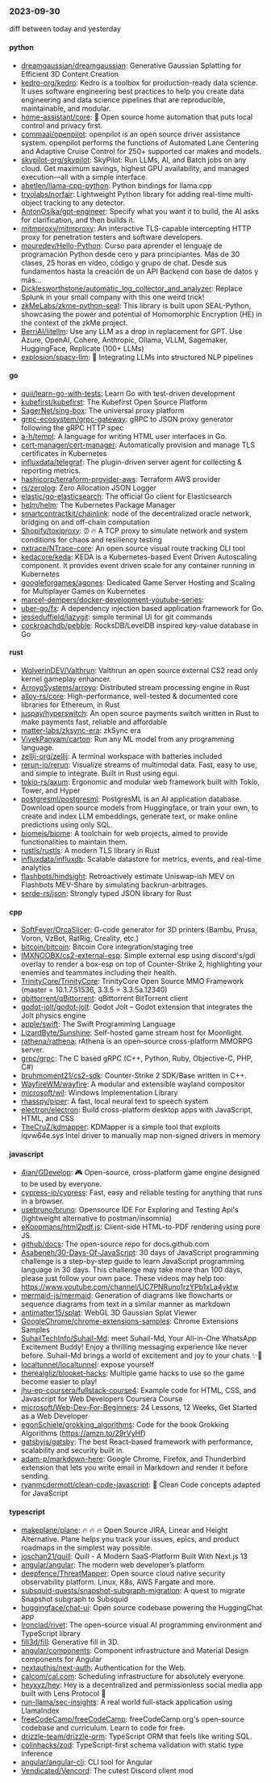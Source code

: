 ### 2023-09-30
diff between today and yesterday

#### python
* [dreamgaussian/dreamgaussian](https://github.com/dreamgaussian/dreamgaussian): Generative Gaussian Splatting for Efficient 3D Content Creation
* [kedro-org/kedro](https://github.com/kedro-org/kedro): Kedro is a toolbox for production-ready data science. It uses software engineering best practices to help you create data engineering and data science pipelines that are reproducible, maintainable, and modular.
* [home-assistant/core](https://github.com/home-assistant/core): 🏡 Open source home automation that puts local control and privacy first.
* [commaai/openpilot](https://github.com/commaai/openpilot): openpilot is an open source driver assistance system. openpilot performs the functions of Automated Lane Centering and Adaptive Cruise Control for 250+ supported car makes and models.
* [skypilot-org/skypilot](https://github.com/skypilot-org/skypilot): SkyPilot: Run LLMs, AI, and Batch jobs on any cloud. Get maximum savings, highest GPU availability, and managed execution—all with a simple interface.
* [abetlen/llama-cpp-python](https://github.com/abetlen/llama-cpp-python): Python bindings for llama.cpp
* [tryolabs/norfair](https://github.com/tryolabs/norfair): Lightweight Python library for adding real-time multi-object tracking to any detector.
* [AntonOsika/gpt-engineer](https://github.com/AntonOsika/gpt-engineer): Specify what you want it to build, the AI asks for clarification, and then builds it.
* [mitmproxy/mitmproxy](https://github.com/mitmproxy/mitmproxy): An interactive TLS-capable intercepting HTTP proxy for penetration testers and software developers.
* [mouredev/Hello-Python](https://github.com/mouredev/Hello-Python): Curso para aprender el lenguaje de programación Python desde cero y para principiantes. Más de 30 clases, 25 horas en vídeo, código y grupo de chat. Desde sus fundamentos hasta la creación de un API Backend con base de datos y más...
* [Dicklesworthstone/automatic_log_collector_and_analyzer](https://github.com/Dicklesworthstone/automatic_log_collector_and_analyzer): Replace Splunk in your small company with this one weird trick!
* [zkMeLabs/zkme-python-seal](https://github.com/zkMeLabs/zkme-python-seal): This library is built upon SEAL-Python, showcasing the power and potential of Homomorphic Encryption (HE) in the context of the zkMe project.
* [BerriAI/litellm](https://github.com/BerriAI/litellm): Use any LLM as a drop in replacement for GPT. Use Azure, OpenAI, Cohere, Anthropic, Ollama, VLLM, Sagemaker, HuggingFace, Replicate (100+ LLMs)
* [explosion/spacy-llm](https://github.com/explosion/spacy-llm): 🦙 Integrating LLMs into structured NLP pipelines

#### go
* [quii/learn-go-with-tests](https://github.com/quii/learn-go-with-tests): Learn Go with test-driven development
* [kubefirst/kubefirst](https://github.com/kubefirst/kubefirst): The Kubefirst Open Source Platform
* [SagerNet/sing-box](https://github.com/SagerNet/sing-box): The universal proxy platform
* [grpc-ecosystem/grpc-gateway](https://github.com/grpc-ecosystem/grpc-gateway): gRPC to JSON proxy generator following the gRPC HTTP spec
* [a-h/templ](https://github.com/a-h/templ): A language for writing HTML user interfaces in Go.
* [cert-manager/cert-manager](https://github.com/cert-manager/cert-manager): Automatically provision and manage TLS certificates in Kubernetes
* [influxdata/telegraf](https://github.com/influxdata/telegraf): The plugin-driven server agent for collecting & reporting metrics.
* [hashicorp/terraform-provider-aws](https://github.com/hashicorp/terraform-provider-aws): Terraform AWS provider
* [rs/zerolog](https://github.com/rs/zerolog): Zero Allocation JSON Logger
* [elastic/go-elasticsearch](https://github.com/elastic/go-elasticsearch): The official Go client for Elasticsearch
* [helm/helm](https://github.com/helm/helm): The Kubernetes Package Manager
* [smartcontractkit/chainlink](https://github.com/smartcontractkit/chainlink): node of the decentralized oracle network, bridging on and off-chain computation
* [Shopify/toxiproxy](https://github.com/Shopify/toxiproxy): ⏰ 🔥 A TCP proxy to simulate network and system conditions for chaos and resiliency testing
* [nxtrace/NTrace-core](https://github.com/nxtrace/NTrace-core): An open source visual route tracking CLI tool
* [kedacore/keda](https://github.com/kedacore/keda): KEDA is a Kubernetes-based Event Driven Autoscaling component. It provides event driven scale for any container running in Kubernetes
* [googleforgames/agones](https://github.com/googleforgames/agones): Dedicated Game Server Hosting and Scaling for Multiplayer Games on Kubernetes
* [marcel-dempers/docker-development-youtube-series](https://github.com/marcel-dempers/docker-development-youtube-series): 
* [uber-go/fx](https://github.com/uber-go/fx): A dependency injection based application framework for Go.
* [jesseduffield/lazygit](https://github.com/jesseduffield/lazygit): simple terminal UI for git commands
* [cockroachdb/pebble](https://github.com/cockroachdb/pebble): RocksDB/LevelDB inspired key-value database in Go

#### rust
* [WolverinDEV/Valthrun](https://github.com/WolverinDEV/Valthrun): Valthrun an open source external CS2 read only kernel gameplay enhancer.
* [ArroyoSystems/arroyo](https://github.com/ArroyoSystems/arroyo): Distributed stream processing engine in Rust
* [alloy-rs/core](https://github.com/alloy-rs/core): High-performance, well-tested & documented core libraries for Ethereum, in Rust
* [juspay/hyperswitch](https://github.com/juspay/hyperswitch): An open source payments switch written in Rust to make payments fast, reliable and affordable
* [matter-labs/zksync-era](https://github.com/matter-labs/zksync-era): zkSync era
* [VivekPanyam/carton](https://github.com/VivekPanyam/carton): Run any ML model from any programming language.
* [zellij-org/zellij](https://github.com/zellij-org/zellij): A terminal workspace with batteries included
* [rerun-io/rerun](https://github.com/rerun-io/rerun): Visualize streams of multimodal data. Fast, easy to use, and simple to integrate. Built in Rust using egui.
* [tokio-rs/axum](https://github.com/tokio-rs/axum): Ergonomic and modular web framework built with Tokio, Tower, and Hyper
* [postgresml/postgresml](https://github.com/postgresml/postgresml): PostgresML is an AI application database. Download open source models from Huggingface, or train your own, to create and index LLM embeddings, generate text, or make online predictions using only SQL.
* [biomejs/biome](https://github.com/biomejs/biome): A toolchain for web projects, aimed to provide functionalities to maintain them.
* [rustls/rustls](https://github.com/rustls/rustls): A modern TLS library in Rust
* [influxdata/influxdb](https://github.com/influxdata/influxdb): Scalable datastore for metrics, events, and real-time analytics
* [flashbots/hindsight](https://github.com/flashbots/hindsight): Retroactively estimate Uniswap-ish MEV on Flashbots MEV-Share by simulating backrun-arbitrages.
* [serde-rs/json](https://github.com/serde-rs/json): Strongly typed JSON library for Rust

#### cpp
* [SoftFever/OrcaSlicer](https://github.com/SoftFever/OrcaSlicer): G-code generator for 3D printers (Bambu, Prusa, Voron, VzBot, RatRig, Creality, etc.)
* [bitcoin/bitcoin](https://github.com/bitcoin/bitcoin): Bitcoin Core integration/staging tree
* [IMXNOOBX/cs2-external-esp](https://github.com/IMXNOOBX/cs2-external-esp): Simple external esp using discord's/gdi overlay to render a box-esp on top of Counter-Strike 2, highlighting your enemies and teammates including their health.
* [TrinityCore/TrinityCore](https://github.com/TrinityCore/TrinityCore): TrinityCore Open Source MMO Framework (master = 10.1.7.51536, 3.3.5 = 3.3.5a.12340)
* [qbittorrent/qBittorrent](https://github.com/qbittorrent/qBittorrent): qBittorrent BitTorrent client
* [godot-jolt/godot-jolt](https://github.com/godot-jolt/godot-jolt): Godot Jolt – Godot extension that integrates the Jolt physics engine
* [apple/swift](https://github.com/apple/swift): The Swift Programming Language
* [LizardByte/Sunshine](https://github.com/LizardByte/Sunshine): Self-hosted game stream host for Moonlight.
* [rathena/rathena](https://github.com/rathena/rathena): rAthena is an open-source cross-platform MMORPG server.
* [grpc/grpc](https://github.com/grpc/grpc): The C based gRPC (C++, Python, Ruby, Objective-C, PHP, C#)
* [bruhmoment21/cs2-sdk](https://github.com/bruhmoment21/cs2-sdk): Counter-Strike 2 SDK/Base written in C++.
* [WayfireWM/wayfire](https://github.com/WayfireWM/wayfire): A modular and extensible wayland compositor
* [microsoft/wil](https://github.com/microsoft/wil): Windows Implementation Library
* [rhasspy/piper](https://github.com/rhasspy/piper): A fast, local neural text to speech system
* [electron/electron](https://github.com/electron/electron): Build cross-platform desktop apps with JavaScript, HTML, and CSS
* [TheCruZ/kdmapper](https://github.com/TheCruZ/kdmapper): KDMapper is a simple tool that exploits iqvw64e.sys Intel driver to manually map non-signed drivers in memory

#### javascript
* [4ian/GDevelop](https://github.com/4ian/GDevelop): 🎮 Open-source, cross-platform game engine designed to be used by everyone.
* [cypress-io/cypress](https://github.com/cypress-io/cypress): Fast, easy and reliable testing for anything that runs in a browser.
* [usebruno/bruno](https://github.com/usebruno/bruno): Opensource IDE For Exploring and Testing Api's (lightweight alternative to postman/insomnia)
* [eKoopmans/html2pdf.js](https://github.com/eKoopmans/html2pdf.js): Client-side HTML-to-PDF rendering using pure JS.
* [github/docs](https://github.com/github/docs): The open-source repo for docs.github.com
* [Asabeneh/30-Days-Of-JavaScript](https://github.com/Asabeneh/30-Days-Of-JavaScript): 30 days of JavaScript programming challenge is a step-by-step guide to learn JavaScript programming language in 30 days. This challenge may take more than 100 days, please just follow your own pace. These videos may help too: https://www.youtube.com/channel/UC7PNRuno1rzYPb1xLa4yktw
* [mermaid-js/mermaid](https://github.com/mermaid-js/mermaid): Generation of diagrams like flowcharts or sequence diagrams from text in a similar manner as markdown
* [antimatter15/splat](https://github.com/antimatter15/splat): WebGL 3D Gaussian Splat Viewer
* [GoogleChrome/chrome-extensions-samples](https://github.com/GoogleChrome/chrome-extensions-samples): Chrome Extensions Samples
* [SuhailTechInfo/Suhail-Md](https://github.com/SuhailTechInfo/Suhail-Md): meet Suhail-Md, Your All-in-One WhatsApp Excitement Buddy! Enjoy a thrilling messaging experience like never before. Suhail-Md brings a world of excitement and joy to your chats ✨🤖
* [localtunnel/localtunnel](https://github.com/localtunnel/localtunnel): expose yourself
* [therealgliz/blooket-hacks](https://github.com/therealgliz/blooket-hacks): Multiple game hacks to use so the game become easier to play!
* [jhu-ep-coursera/fullstack-course4](https://github.com/jhu-ep-coursera/fullstack-course4): Example code for HTML, CSS, and Javascript for Web Developers Coursera Course
* [microsoft/Web-Dev-For-Beginners](https://github.com/microsoft/Web-Dev-For-Beginners): 24 Lessons, 12 Weeks, Get Started as a Web Developer
* [egonSchiele/grokking_algorithms](https://github.com/egonSchiele/grokking_algorithms): Code for the book Grokking Algorithms (https://amzn.to/29rVyHf)
* [gatsbyjs/gatsby](https://github.com/gatsbyjs/gatsby): The best React-based framework with performance, scalability and security built in.
* [adam-p/markdown-here](https://github.com/adam-p/markdown-here): Google Chrome, Firefox, and Thunderbird extension that lets you write email in Markdown and render it before sending.
* [ryanmcdermott/clean-code-javascript](https://github.com/ryanmcdermott/clean-code-javascript): 🛁 Clean Code concepts adapted for JavaScript

#### typescript
* [makeplane/plane](https://github.com/makeplane/plane): 🔥 🔥 🔥 Open Source JIRA, Linear and Height Alternative. Plane helps you track your issues, epics, and product roadmaps in the simplest way possible.
* [joschan21/quill](https://github.com/joschan21/quill): Quill - A Modern SaaS-Platform Built With Next.js 13
* [angular/angular](https://github.com/angular/angular): The modern web developer’s platform
* [deepfence/ThreatMapper](https://github.com/deepfence/ThreatMapper): Open source cloud native security observability platform. Linux, K8s, AWS Fargate and more.
* [subsquid-quests/snapshot-subgraph-migration](https://github.com/subsquid-quests/snapshot-subgraph-migration): A quest to migrate Snapshot subgraph to Subsquid
* [huggingface/chat-ui](https://github.com/huggingface/chat-ui): Open source codebase powering the HuggingChat app
* [Ironclad/rivet](https://github.com/Ironclad/rivet): The open-source visual AI programming environment and TypeScript library
* [fill3d/fill](https://github.com/fill3d/fill): Generative fill in 3D.
* [angular/components](https://github.com/angular/components): Component infrastructure and Material Design components for Angular
* [nextauthjs/next-auth](https://github.com/nextauthjs/next-auth): Authentication for the Web.
* [calcom/cal.com](https://github.com/calcom/cal.com): Scheduling infrastructure for absolutely everyone.
* [heyxyz/hey](https://github.com/heyxyz/hey): Hey is a decentralized and permissionless social media app built with Lens Protocol 🌿
* [run-llama/sec-insights](https://github.com/run-llama/sec-insights): A real world full-stack application using LlamaIndex
* [freeCodeCamp/freeCodeCamp](https://github.com/freeCodeCamp/freeCodeCamp): freeCodeCamp.org's open-source codebase and curriculum. Learn to code for free.
* [drizzle-team/drizzle-orm](https://github.com/drizzle-team/drizzle-orm): TypeScript ORM that feels like writing SQL.
* [colinhacks/zod](https://github.com/colinhacks/zod): TypeScript-first schema validation with static type inference
* [angular/angular-cli](https://github.com/angular/angular-cli): CLI tool for Angular
* [Vendicated/Vencord](https://github.com/Vendicated/Vencord): The cutest Discord client mod
